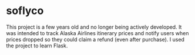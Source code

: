 # soflyco

This project is a few years old and no longer being actively developed. It was intended to track Alaska Airlines itinerary prices and notify users when prices dropped so they could claim a refund (even after purchase). I used the project to learn Flask. 
